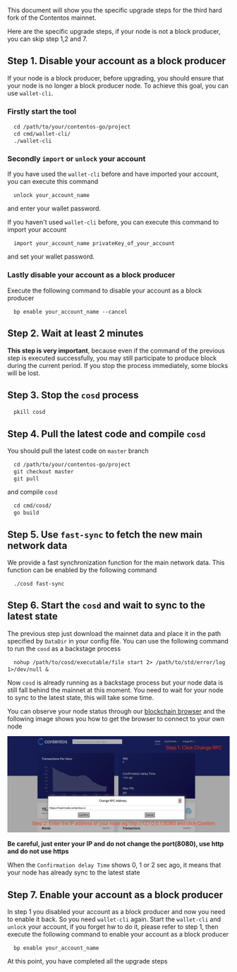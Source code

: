This document will show you the specific upgrade steps for the third hard fork of the Contentos mainnet.

Here are the specific upgrade steps, if your node is not a block producer, you can skip step 1,2 and 7.

## Step 1. Disable your account as a block producer
If your node is a block producer, before upgrading, you should ensure that your node is no longer a block producer node.
To achieve this goal, you can use `wallet-cli`.

### Firstly start the tool
```
  cd /path/to/your/contentos-go/project
  cd cmd/wallet-cli/
  ./wallet-cli
```

### Secondly `import` or `unlock` your account
If you have used the `wallet-cli` before and have imported your account, you can execute this command
```
  unlock your_account_name
```
and enter your wallet password.

If you haven't used `wallet-cli` before, you can execute this command to import your account
```
  import your_account_name privateKey_of_your_account
```
and set your wallet password.

### Lastly disable your account as a block producer
Execute the following command to disable your account as a block producer
```
  bp enable your_account_name --cancel
```

## Step 2. Wait at least 2 minutes
**This step is very important**, because even if the command of the previous step is executed successfully, 
you may still participate to produce block during the current period. If you stop the process immediately, some blocks will be lost.

## Step 3. Stop the `cosd` process
```
  pkill cosd
```

## Step 4. Pull the latest code and compile `cosd`
You should pull the latest code on `master` branch
```
  cd /path/to/your/contentos-go/project
  git checkout master
  git pull
```
and compile `cosd`
```
  cd cmd/cosd/
  go build
```

## Step 5. Use `fast-sync` to fetch the new main network data
We provide a fast synchronization function for the main network data. 
This function can be enabled by the following command
```
  ./cosd fast-sync

```

## Step 6. Start the `cosd` and wait to sync to the latest state
The previous step just download the mainnet data and place it in the path specified by `DataDir` in your config file.
You can use the following command to run the `cosd` as a backstage process
```
  nohup /path/to/cosd/executable/file start 2> /path/to/std/error/log 1>/dev/null &
```
Now `cosd` is already running as a backstage process but your node data is still fall behind the mainnet at this moment.
You need to wait for your node to sync to the latest state, this will take some time.

You can observe your node status through our [blockchain browser](http://explorer.contentos.io/#/)
and the following image shows you how to get the browser to connect to your own node

![browser](../technical-whitepaper/assets/browser.png)

**Be careful, just enter your IP and do not change the port(8080), use http and do not use https**

When the `Confirmation delay Time` shows 0, 1 or 2 sec ago, it means that your node has already sync to the latest state

## Step 7. Enable your account as a block producer
In step 1 you disabled your account as a block producer and now you need to enable it back.
So you need `wallet-cli` again.
Start the `wallet-cli` and `unlock` your account, if you forget hw to do it, please refer to step 1,
then execute the following command to enable your account as a block producer
```
  bp enable your_account_name
```

At this point, you have completed all the upgrade steps
